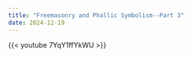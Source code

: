 ```yaml
---
title: "Freemasonry and Phallic Symbolism--Part 3"
date: 2024-12-19
---
```


{{< youtube 7YqY1ffYkWU >}}
